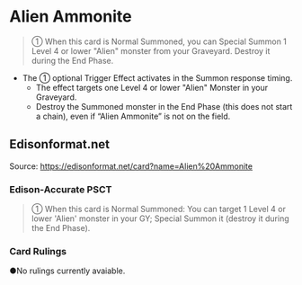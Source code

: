 # Alien Ammonite

> ① When this card is Normal Summoned, you can Special Summon 1 Level 4 or lower "Alien" monster from your Graveyard. Destroy it during the End Phase.

*   The ① optional Trigger Effect activates in the Summon response timing.
    *   The effect targets one Level 4 or lower "Alien" Monster in your Graveyard.
    *   Destroy the Summoned monster in the End Phase (this does not start a chain), even if “Alien Ammonite” is not on the field.

## Edisonformat.net

Source: https://edisonformat.net/card?name=Alien%20Ammonite

### Edison-Accurate PSCT

> ① When this card is Normal Summoned: You can target 1 Level 4 or lower 'Alien' monster in your GY; Special Summon it (destroy it during the End Phase).

### Card Rulings

●No rulings currently avaiable.
            